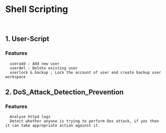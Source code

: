 # Shell Scripting

<br>

## 1. User-Script
  ### Features
      useradd : Add new user
      userdel : Delete existing user
      userlock & backup ; Lock the account of user and create backup user workspace
      
## 2. DoS_Attack_Detection_Prevention
  ### Features
      Analyse httpd logs 
      Detect whether anyone is trying to perform Dos attack, if yes then it can take appropriate action against it.
